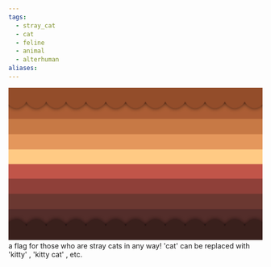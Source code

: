 ```yaml
---
tags:
  - stray_cat
  - cat
  - feline
  - animal
  - alterhuman
aliases: 
---
```

![stray cat.png](../images/stray%20cat.png)  
a flag for those who are stray cats in any way! 'cat' can be replaced with 'kitty' , 'kitty cat' , etc. 